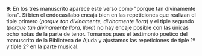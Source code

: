 **9**: En los tres manuscrito aparece este verso como "porque tan divinamente llora". Si bien el endecasílabo encaja bien en las repeticiones que realizan el tiple primero (_porque tan divinamente, divinamente llora_) y el tiple segundo (_porque tan divinamente llora, llora_) no hay encaje posible con las únicas ocho notas de la parte de tenor. Tomamos pues el testimonio poético del manuscrito de la Biblioteca de Ajuda y ajustamos las repeticiones de tiple 1º y tiple 2º en la parte musical.